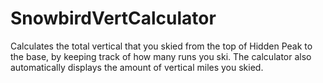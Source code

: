 # SnowbirdVertCalculator
Calculates the total vertical that you skied from the top of Hidden Peak to the base, by keeping track of how many runs you ski. The calculator also automatically displays the amount of vertical miles you skied.   
